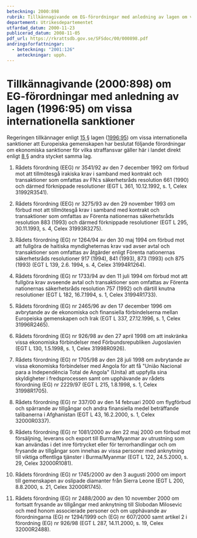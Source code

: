 ```yaml
---
beteckning: 2000:898
rubrik: Tillkännagivande om EG-förordningar med anledning av lagen om vissa internationella sanktioner
departement: Utrikesdepartementet
utfardad_datum: 2000-11-23
publicerad_datum: 2008-11-05
pdf_url: https://rkrattsdb.gov.se/SFSdoc/00/000898.pdf
andringsforfattningar:
  - beteckning: "2001:126"
    anteckningar: upph.
---
```


# Tillkännagivande (2000:898) om EG-förordningar med anledning av lagen (1996:95) om vissa internationella sanktioner

Regeringen tillkännager enligt [15 §](#15) lagen ([1996:95](https://selex.se/eli/sfs/1996/95)) om vissa internationella sanktioner att Europeiska gemenskapen har beslutat följande förordningar om ekonomiska sanktioner för vilka straffansvar gäller här i landet direkt enligt [8 §](#8) andra stycket samma lag.

1. Rådets förordning (EEG) nr 3541/92 av den 7 december 1992 om förbud mot att tillmötesgå irakiska krav i samband med kontrakt och transaktioner som omfattas av FN:s säkerhetsråds resolution 661 (1990) och därmed förknippade resolutioner (EGT L 361, 10.12.1992, s. 1, Celex 31992R3541).

2. Rådets förordning (EEG) nr 3275/93 av den 29 november 1993 om förbud mot att tillmötesgå krav i samband med kontrakt och transaktioner som omfattas av Förenta nationernas säkerhetsråds resolution 883 (1993) och därmed förknippade resolutioner (EGT L 295, 30.11.1993, s. 4, Celex 31993R3275).

3. Rådets förordning (EG) nr 1264/94 av den 30 maj 1994 om förbud mot att fullgöra de haitiska myndigheternas krav vad avser avtal och transaktioner som omfattas av åtgärder enligt Förenta nationernas säkerhetsråds resolutioner 917 (1994), 841 (1993), 873 (1993) och 875 (1993) (EGT L 139, 2.6. 1994, s. 4, Celex 31994R1264).

4. Rådets förordning (EG) nr 1733/94 av den 11 juli 1994 om förbud mot att fullgöra krav avseende avtal och transaktioner som omfattas av Förenta nationernas säkerhetsråds resolution 757 (1992) och därtill knutna resolutioner (EGT L 182, 16.7.1994, s. 1, Celex 31994R1733).

5. Rådets förordning (EG) nr 2465/96 av den 17 december 1996 om avbrytande av de ekonomiska och finansiella förbindelserna mellan Europeiska gemenskapen och Irak (EGT L 337, 27.12.1996, s. 1, Celex 31996R2465).

6. Rådets förordning (EG) nr 926/98 av den 27 april 1998 om att inskränka vissa ekonomiska förbindelser med Förbundsrepubliken Jugoslavien (EGT L 130, 1.5.1998, s. 1, Celex 31998R0926).

7. Rådets förordning (EG) nr 1705/98 av den 28 juli 1998 om avbrytande av vissa ekonomiska förbindelser med Angola för att få "União Nacional para a Independência Total de Angola" (Unita) att uppfylla sina skyldigheter i fredsprocessen samt om upphävande av rådets förordning (EG) nr 2229/97 (EGT L 215, 1.8.1998, s. 1, Celex 31998R1705).

8. Rådets förordning (EG) nr 337/00 av den 14 februari 2000 om flygförbud och spärrande av tillgångar och andra finansiella medel beträffande talibanerna i Afghanistan (EGT L 43, 16.2.2000, s. 1, Celex 32000R0337).

9. Rådets förordning (EG) nr 1081/2000 av den 22 maj 2000 om förbud mot försäljning, leverans och export till Burma/Myanmar av utrustning som kan användas i det inre förtrycket eller för terrorhandlingar och om frysande av tillgångar som innehas av vissa personer med anknytning till viktiga offentliga tjänster i Burma/Myanmar (EGT L 122, 24.5.2000, s. 29, Celex 32000R1081).

10. Rådets förordning (EG) nr 1745/2000 av den 3 augusti 2000 om import till gemenskapen av oslipade diamanter från Sierra Leone (EGT L 200, 8.8.2000, s. 21, Celex 32000R1745).

11. Rådets förordning (EG) nr 2488/2000 av den 10 november 2000 om fortsatt frysande av tillgångar med anknytning till Slobodan Milosevic och med honom associerade personer och om upphävande av förordningarna (EG) nr 1294/1999 och (EG) nr 607/2000 samt artikel 2 i förordning (EG) nr 926/98 (EGT L 287, 14.11.2000, s. 19, Celex 32000R2488).